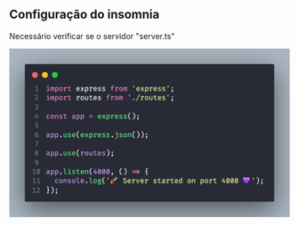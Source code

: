 ## Configuração do insomnia


Necessário verificar se o servidor "server.ts"

<img src="https://github.com/Lftho/gobarber-backend/blob/main/src/assets-readme/code-01.png" alt="primeiro-passo"/>